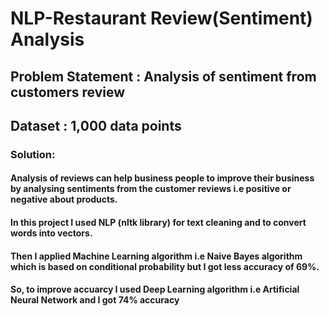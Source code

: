 # NLP-Restaurant Review(Sentiment) Analysis

## Problem Statement : Analysis of sentiment from customers review

## Dataset : 1,000 data points

### Solution:
#### Analysis of reviews can help business people to improve their business by analysing sentiments from the customer reviews i.e positive or negative about products.
#### In this project I used NLP (nltk library) for text cleaning and to convert words into vectors.
#### Then I applied Machine Learning algorithm i.e Naive Bayes algorithm which is based on conditional probability but I got less accuracy of 69%. 
#### So, to improve accuarcy I used Deep Learning algorithm i.e Artificial Neural Network and I got 74% accuracy
